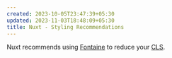 ```yaml
---
created: 2023-10-05T23:47:39+05:30
updated: 2023-11-03T18:48:09+05:30
title: Nuxt - Styling Recommendations
---
```



Nuxt recommends using [Fontaine](https://github.com/nuxt-modules/fontaine) to reduce your [CLS](https://web.dev/cls/). 